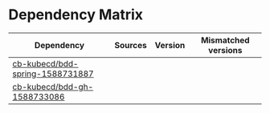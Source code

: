 # Dependency Matrix

Dependency | Sources | Version | Mismatched versions
---------- | ------- | ------- | -------------------
[cb-kubecd/bdd-spring-1588731887](https://github.com/cb-kubecd/bdd-spring-1588731887.git) |  | []() | 
[cb-kubecd/bdd-gh-1588733086](https://github.com/cb-kubecd/bdd-gh-1588733086.git) |  | []() | 
